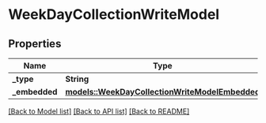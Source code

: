 # WeekDayCollectionWriteModel

## Properties

Name | Type | Description | Notes
------------ | ------------- | ------------- | -------------
**_type** | **String** |  | 
**_embedded** | [**models::WeekDayCollectionWriteModelEmbedded**](WeekDayCollectionWriteModel__embedded.md) |  | 

[[Back to Model list]](../README.md#documentation-for-models) [[Back to API list]](../README.md#documentation-for-api-endpoints) [[Back to README]](../README.md)


